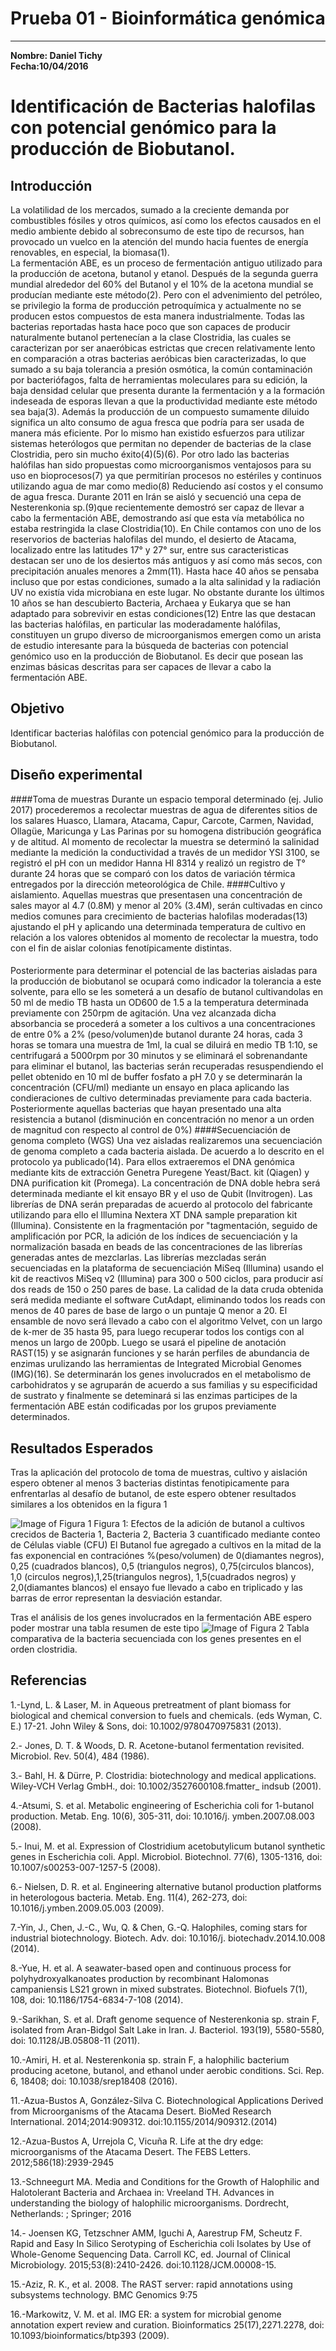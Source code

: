 # Prueba 01 - Bioinformática genómica
___

**Nombre: Daniel Tichy**  
**Fecha:10/04/2016**
&nbsp;

#  Identificación de Bacterias halofilas con potencial genómico para la producción de Biobutanol.

##  Introducción 

La volatilidad de los mercados, sumado a la creciente demanda por combustibles fósiles y otros químicos, así como los efectos causados en el medio ambiente debido al sobreconsumo de este tipo de recursos, han provocado un vuelco en la atención del mundo hacia fuentes de energía renovables, en especial, la biomasa(1).   
La fermentación ABE, es un proceso de fermentación antiguo utilizado para la producción de acetona, butanol y etanol. Después de la segunda guerra mundial alrededor del 60% del Butanol y el 10% de la acetona mundial se producían mediante este método(2). Pero con el advenimiento del petróleo, se privilegio la forma de producción petroquímica y actualmente no se producen estos compuestos de esta manera industrialmente. Todas las bacterias reportadas hasta hace poco que son capaces de producir naturalmente butanol pertenecían a la clase
Clostridia, las cuales se caracterizan por ser anaeróbicas estrictas que crecen relativamente lento en comparación a otras bacterias aeróbicas bien caracterizadas, lo que sumado a su baja tolerancia a presión osmótica, la común contaminación por bacteriófagos, falta de herramientas moleculares para su edición, la baja densidad celular que presenta durante la fermentación 
y a la formación indeseada de esporas llevan a que la productividad mediante este método sea baja(3).
Además la producción de un compuesto sumamente diluido significa un alto consumo de agua fresca que podría para ser usada de manera más eficiente. Por lo mismo han existido esfuerzos para utilizar sistemas heterólogos que permitan no depender de bacterias de la clase Clostridia, pero sin mucho éxito(4)(5)(6).
Por otro lado las bacterias halófilas han sido propuestas como microorganismos ventajosos para su uso en bioprocesos(7) ya que permitirían procesos no estériles y continuos utilizando agua de mar como medio(8) Reduciendo así costos y el  consumo de agua fresca. 
Durante 2011 en Irán se aisló y secuenció una cepa de Nesterenkonia sp.(9)que recientemente demostró ser capaz de llevar a cabo la fermentación ABE, demostrando así que esta vía metabólica no estaba restringida la clase Clostridia(10). 
En Chile contamos con uno de los reservorios de bacterias halofilas del mundo, el desierto de Atacama, localizado entre las latitudes 17° y 27° sur, entre sus caracteristicas destacan ser uno de los desiertos más antiguos y así como más secos, con precipitación anuales menores a 2mm(11). Hasta hace 40 años se pensaba incluso que por estas condiciones, sumado a la alta
salinidad y la radiación UV no existía vida microbiana en este lugar. No obstante durante los últimos 10 años se han descubierto Bacteria, Archaea y Eukarya que se han adaptado para sobrevivir en estas condiciones(12) Entre las que destacan las bacterias halófilas, en particular las moderadamente halófilas, constituyen un grupo diverso de microorganismos emergen 
como un arista de estudio interesante para la búsqueda de bacterias con potencial genómico uso en la producción de Biobutanol.
Es decir que posean las enzimas básicas descritas para ser capaces de llevar a cabo la fermentación ABE. 

##  Objetivo 
Identificar bacterias halófilas con potencial genómico para la producción de Biobutanol. 

##  Diseño experimental

####Toma de muestras
Durante un espacio temporal determinado (ej. Julio 2017) procederemos a recolectar muestras de agua de diferentes sitios 
de los salares Huasco, Llamara, Atacama, Capur, Carcote, Carmen, Navidad, Ollagüe, Maricunga y Las Parinas por su homogena distribución geográfica y de altitud. Al momento de recolectar la muestra se determinó la salinidad mediante la medición la conductividad a través de un medidor YSI 3100, se registró el pH con un medidor Hanna HI 8314 y realizó un registro de T° 
durante 24 horas que se comparó con los datos de variación térmica entregados por la dirección meteorológica de Chile. 
####Cultivo y aislamiento. 
Aquellas muestras que presentasen una concentración de sales mayor al 4.7 (0.8M) y menor al 20% (3.4M), serán cultivadas en cinco medios comunes para crecimiento de bacterias halofilas moderadas(13) ajustando el pH y aplicando una determinada temperatura de cultivo en relación a los valores obtenidos al momento de recolectar la muestra, todo con el fin de aislar colonias fenotípicamente distintas. 
####
Posteriormente para determinar el potencial de las bacterias aisladas para la producción de biobutanol se ocupará como indicador la tolerancia a este solvente, para ello se les someterá a un desafío de butanol cultivandolas en 50 ml de medio TB hasta un OD600 de 1.5 a la temperatura determinada previamente con 250rpm de agitación. 
Una vez alcanzada dicha absorbancia se procederá a someter a los cultivos a una concentraciones de entre 0% a 2% (peso/volumen)de butanol durante 24 horas, cada 3 horas se tomara una muestra de 1ml, la cual se diluirá en medio TB 1:10, se centrifugará a 5000rpm por 30 minutos y se eliminará el sobrenandante para eliminar el butanol, las bacterias serán recuperadas resuspendiendo el pellet 
obtenido en 10 ml de buffer fosfato a pH 7.0 y se determinarán la concentración (CFU/ml) mediante un ensayo en placa  aplicando 
las condieraciones de cultivo determinadas previamente para cada bacteria. Posteriormente aquellas bacterias que hayan presentado una alta resistencia a butanol (disminución en concentración no menor a un orden de magnitud con respecto al control de 0%) 
####Secuenciación de genoma completo (WGS)
Una vez aisladas realizaremos una secuenciación de genoma completo a cada bacteria aislada.
De acuerdo a lo descrito en el protocolo ya publicado(14). Para ellos extraeremos el DNA genómica mediante kits de extracción Genetra Puregene Yeast/Bact. kit (Qiagen) y DNA purification kit (Promega). La concentración de DNA doble hebra será determinada mediante el kit ensayo BR y el uso de Qubit (Invitrogen). 
Las librerías de DNA serán preparadas de acuerdo al protocolo del fabricante utilizando para ello el Illumina Nextera XT DNA sample preparation kit (Illumina). Consistente en la fragmentación por "tagmentación, seguido de amplificación por PCR, la adición de los índices de secuenciación y la normalización basada en beads de las concentraciones de las librerías generadas antes de mezclarlas. Las librerías mezcladas serán secuenciadas en la plataforma de secuenciación MiSeq (Illumina) usando el kit de reactivos MiSeq v2 (Illumina) para 300 o 500 ciclos, para producir así dos reads de 150 o 250 pares de base. 
La calidad de la data cruda obtenida será medida mediante el software CutAdapt, eliminando todos los reads con menos de 40 pares de base de largo o un puntaje Q menor a 20. El ensamble de novo será llevado a cabo con el algoritmo Velvet, con un largo de k-mer de 35 hasta 95, para luego recuperar todos los contigs con al menos un largo de 200pb.
Luego se usará el pipeline de anotación RAST(15) y se asignarán funciones y se harán perfiles de abundancia de enzimas urulizando las herramientas de Integrated Microbial Genomes (IMG)(16). Se determinarán los genes involucrados en el metabolismo de carbohidratos y se agruparán de acuerdo a sus familias y su especificidad de sustrato y finalmente 
se deteminará si las enzimas participes de la fermentación ABE están codificadas por los grupos previamente determinados.

##  Resultados Esperados 
Tras la aplicación del protocolo de toma de muestras, cultivo y aislación espero obtener al menos 3 bacterias distintas fenotipicamente para enfrentarlas al desafío de butanol, de este espero obtener resultados similares a los obtenidos en la figura 1 

![Image of Figura 1](https://raw.githubusercontent.com/Daniel-Tichy/Bioinfo-Geno/master/figura1.png)
Figura 1: Efectos de la adición de butanol a cultivos crecidos de Bacteria 1, Bacteria 2, Bacteria 3 cuantificado mediante conteo de Células viable (CFU)
El Butanol fue agregado a cultivos en la mitad de la fas exponencial en contraciónes %(peso/volumen) de 0(diamantes negros), 0,25 (cuadrados blancos), 0,5 (triangulos negros), 0,75(circulos blancos), 1,0 (circulos negros),1,25(triangulos negros), 1,5(cuadrados negros) y 2,0(diamantes blancos)
el ensayo fue llevado a cabo en triplicado y las barras de error representan la desviación estandar.

Tras el análisis de los genes involucrados en la fermentación ABE espero poder mostrar una tabla resumen de este tipo 
![Image of Figura 2](https://raw.githubusercontent.com/Daniel-Tichy/Bioinfo-Geno/master/figura2.jpg)
Tabla comparativa de la bacteria secuenciada con los genes presentes en el orden clostridia. 

## Referencias

1.-Lynd, L. & Laser, M. in Aqueous pretreatment of plant biomass for biological and chemical conversion to fuels and chemicals. (eds
Wyman, C. E.) 17-21. John Wiley & Sons, doi: 10.1002/9780470975831 (2013).

2.- Jones, D. T. & Woods, D. R. Acetone-butanol fermentation revisited. Microbiol. Rev. 50(4), 484 (1986).

3.- Bahl, H. & Dürre, P. Clostridia: biotechnology and medical applications. Wiley-VCH Verlag GmbH., doi: 10.1002/3527600108.fmatter_
indsub (2001).

4.-Atsumi, S. et al. Metabolic engineering of Escherichia coli for 1-butanol production. Metab. Eng. 10(6), 305-311, doi: 10.1016/j.
ymben.2007.08.003 (2008).

5.- Inui, M. et al. Expression of Clostridium acetobutylicum butanol synthetic genes in Escherichia coli. Appl. Microbiol. Biotechnol.
77(6), 1305-1316, doi: 10.1007/s00253-007-1257-5 (2008).

6.- Nielsen, D. R. et al. Engineering alternative butanol production platforms in heterologous bacteria. Metab. Eng. 11(4), 262-273, doi:
10.1016/j.ymben.2009.05.003 (2009).

7.-Yin, J., Chen, J.-C., Wu, Q. & Chen, G.-Q. Halophiles, coming stars for industrial biotechnology. Biotech. Adv. doi: 10.1016/j.
biotechadv.2014.10.008 (2014).

8.-Yue, H. et al. A seawater-based open and continuous process for polyhydroxyalkanoates production by recombinant Halomonas
campaniensis LS21 grown in mixed substrates. Biotechnol. Biofuels 7(1), 108, doi: 10.1186/1754-6834-7-108 (2014).

9.-Sarikhan, S. et al. Draft genome sequence of Nesterenkonia sp. strain F, isolated from Aran-Bidgol Salt Lake in Iran. J. Bacteriol.
193(19), 5580-5580, doi: 10.1128/JB.05808-11 (2011).

10.-Amiri, H. et al. Nesterenkonia sp. strain F, a halophilic bacterium producing acetone, butanol, and ethanol under aerobic conditions. Sci. 
Rep. 6, 18408; doi: 10.1038/srep18408 (2016).

11.-Azua-Bustos A, González-Silva C. Biotechnological Applications Derived from Microorganisms of the Atacama Desert. BioMed Research International. 
2014;2014:909312. doi:10.1155/2014/909312.(2014)

12.-Azua-Bustos A, Urrejola C, Vicuña R. Life at the dry edge: microorganisms of the Atacama Desert. The FEBS Letters. 2012;586(18):2939-2945

13.-Schneegurt MA. Media and Conditions for the Growth of Halophilic and Halotolerant Bacteria and Archaea in: Vreeland TH. Advances in understanding the biology of halophilic microorganisms. Dordrecht, Netherlands: ; Springer; 2016 

14.- Joensen KG, Tetzschner AMM, Iguchi A, Aarestrup FM, Scheutz F. Rapid and Easy In Silico Serotyping of Escherichia coli Isolates by Use of Whole-Genome Sequencing Data. Carroll KC, ed. Journal of Clinical Microbiology. 2015;53(8):2410-2426. doi:10.1128/JCM.00008-15.

15.-Aziz, R. K., et al. 2008. The RAST server: rapid annotations using subsystems technology. BMC Genomics 9:75

16.-Markowitz, V. M. et al. IMG ER: a system for microbial genome annotation expert review and curation. Bioinformatics 25(17),2271.2278, doi: 10.1093/bioinformatics/btp393 (2009).













